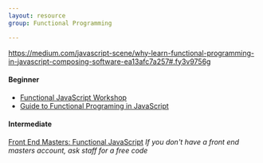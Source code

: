 ```yaml
---
layout: resource
group: Functional Programming

---
```

<!-- General resources go here -->
<https://medium.com/javascript-scene/why-learn-functional-programming-in-javascript-composing-software-ea13afc7a257#.fy3v9756g>

#### Beginner

- [Functional JavaScript Workshop](https://github.com/timoxley/functional-javascript-workshop)
- [Guide to Functional Programing in JavaScript](https://github.com/MostlyAdequate/mostly-adequate-guide)

#### Intermediate

[Front End Masters: Functional JavaScript](https://frontendmasters.com/courses/functional-javascript/)
*If you don't have a front end masters account, ask staff for a free code*

<!-- #### Advanced -->

<!-- #### Jedi -->

